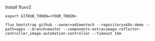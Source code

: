 Install fluxv2

`export GITHUB_TOKEN=<YOUR_TOKEN>`

`flux bootstrap github --owner=adimentech --repository=k8s-demo --path=apps --branch=master --components-extra=image-reflector-controller,image-automation-controller --timeout 15m`